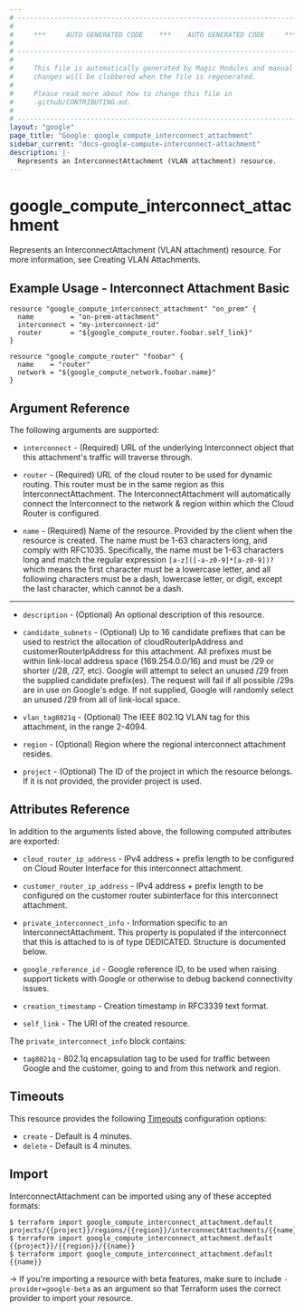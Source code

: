 ```yaml
---
# ----------------------------------------------------------------------------
#
#     ***     AUTO GENERATED CODE    ***    AUTO GENERATED CODE     ***
#
# ----------------------------------------------------------------------------
#
#     This file is automatically generated by Magic Modules and manual
#     changes will be clobbered when the file is regenerated.
#
#     Please read more about how to change this file in
#     .github/CONTRIBUTING.md.
#
# ----------------------------------------------------------------------------
layout: "google"
page_title: "Google: google_compute_interconnect_attachment"
sidebar_current: "docs-google-compute-interconnect-attachment"
description: |-
  Represents an InterconnectAttachment (VLAN attachment) resource.
---
```


# google\_compute\_interconnect\_attachment

Represents an InterconnectAttachment (VLAN attachment) resource. For more
information, see Creating VLAN Attachments.



## Example Usage - Interconnect Attachment Basic


```hcl
resource "google_compute_interconnect_attachment" "on_prem" {
  name         = "on-prem-attachment"
  interconnect = "my-interconnect-id"
  router       = "${google_compute_router.foobar.self_link}"
}

resource "google_compute_router" "foobar" {
  name    = "router"
  network = "${google_compute_network.foobar.name}"
}
```

## Argument Reference

The following arguments are supported:


* `interconnect` -
  (Required)
  URL of the underlying Interconnect object that this attachment's traffic will
  traverse through.

* `router` -
  (Required)
  URL of the cloud router to be used for dynamic routing. This router must be in
  the same region as this InterconnectAttachment. The InterconnectAttachment will
  automatically connect the Interconnect to the network & region within which the
  Cloud Router is configured.

* `name` -
  (Required)
  Name of the resource. Provided by the client when the resource is created. The
  name must be 1-63 characters long, and comply with RFC1035. Specifically, the
  name must be 1-63 characters long and match the regular expression
  `[a-z]([-a-z0-9]*[a-z0-9])?` which means the first character must be a
  lowercase letter, and all following characters must be a dash, lowercase
  letter, or digit, except the last character, which cannot be a dash.


- - -


* `description` -
  (Optional)
  An optional description of this resource.

* `candidate_subnets` -
  (Optional)
  Up to 16 candidate prefixes that can be used to restrict the allocation
  of cloudRouterIpAddress and customerRouterIpAddress for this attachment.
  All prefixes must be within link-local address space (169.254.0.0/16)
  and must be /29 or shorter (/28, /27, etc). Google will attempt to select
  an unused /29 from the supplied candidate prefix(es). The request will
  fail if all possible /29s are in use on Google's edge. If not supplied,
  Google will randomly select an unused /29 from all of link-local space.

* `vlan_tag8021q` -
  (Optional)
  The IEEE 802.1Q VLAN tag for this attachment, in the range 2-4094.

* `region` -
  (Optional)
  Region where the regional interconnect attachment resides.
* `project` - (Optional) The ID of the project in which the resource belongs.
    If it is not provided, the provider project is used.


## Attributes Reference

In addition to the arguments listed above, the following computed attributes are exported:


* `cloud_router_ip_address` -
  IPv4 address + prefix length to be configured on Cloud Router
  Interface for this interconnect attachment.

* `customer_router_ip_address` -
  IPv4 address + prefix length to be configured on the customer
  router subinterface for this interconnect attachment.

* `private_interconnect_info` -
  Information specific to an InterconnectAttachment. This property
  is populated if the interconnect that this is attached to is of type DEDICATED.  Structure is documented below.

* `google_reference_id` -
  Google reference ID, to be used when raising support tickets with
  Google or otherwise to debug backend connectivity issues.

* `creation_timestamp` -
  Creation timestamp in RFC3339 text format.
* `self_link` - The URI of the created resource.


The `private_interconnect_info` block contains:

* `tag8021q` -
  802.1q encapsulation tag to be used for traffic between
  Google and the customer, going to and from this network and region.

## Timeouts

This resource provides the following
[Timeouts](/docs/configuration/resources.html#timeouts) configuration options:

- `create` - Default is 4 minutes.
- `delete` - Default is 4 minutes.

## Import

InterconnectAttachment can be imported using any of these accepted formats:

```
$ terraform import google_compute_interconnect_attachment.default projects/{{project}}/regions/{{region}}/interconnectAttachments/{{name}}
$ terraform import google_compute_interconnect_attachment.default {{project}}/{{region}}/{{name}}
$ terraform import google_compute_interconnect_attachment.default {{name}}
```

-> If you're importing a resource with beta features, make sure to include `-provider=google-beta`
as an argument so that Terraform uses the correct provider to import your resource.
